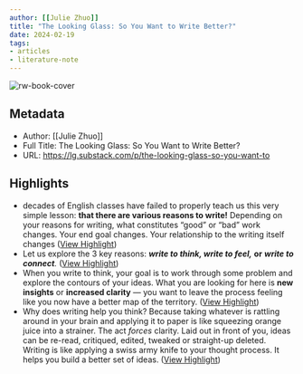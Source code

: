 ```yaml
---
author: [[Julie Zhuo]]
title: "The Looking Glass: So You Want to Write Better?"
date: 2024-02-19
tags: 
- articles
- literature-note
---
```

![rw-book-cover](https://substackcdn.com/image/fetch/w_1200,h_600,c_fill,f_jpg,q_auto:good,fl_progressive:steep,g_auto/https%3A%2F%2Fsubstack-post-media.s3.amazonaws.com%2Fpublic%2Fimages%2F596bf5dd-4c49-4047-b7f5-e1722e7ddb4d_1024x1024.png)

## Metadata
- Author: [[Julie Zhuo]]
- Full Title: The Looking Glass: So You Want to Write Better?
- URL: https://lg.substack.com/p/the-looking-glass-so-you-want-to

## Highlights
- decades of English classes have failed to properly teach us this very simple lesson: **that there are various reasons to write!**
  Depending on your reasons for writing, what constitutes “good” or “bad” work changes. 
  Your end goal changes. Your relationship to the writing itself changes ([View Highlight](https://read.readwise.io/read/01hq0t2ea6px5ymttjaxd8td20))
- Let us explore the 3 key reasons: 
  ***write to think, write to feel,*** **or** ***write to connect**.* ([View Highlight](https://read.readwise.io/read/01hq0t2h1485pz0h9e2dgz1bmw))
- When you write to think, your goal is to work through some problem and explore the contours of your ideas.
  What you are looking for here is **new insights** or **increased clarity** — you want to leave the process feeling like you now have a better map of the territory. ([View Highlight](https://read.readwise.io/read/01hq0t32hnzb8hbx22qcy2mzas))
- Why does writing help you think?
  Because taking whatever is rattling around in your brain and applying it to paper is like squeezing orange juice into a strainer. The act *forces* clarity.
  Laid out in front of you, ideas can be re-read, critiqued, edited, tweaked or straight-up deleted. Writing is like applying a swiss army knife to your thought process. It helps you build a better set of ideas. ([View Highlight](https://read.readwise.io/read/01hq0t3n0jf5r86pe8meynn1yp))
